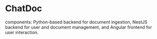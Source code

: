 # ChatDoc
components: Python-based backend for document ingestion, NestJS backend for user and document management, and Angular frontend for user interaction.
